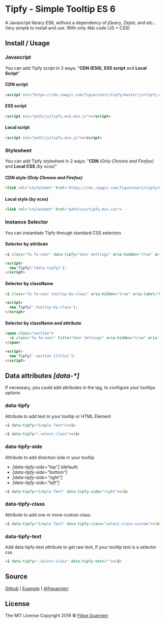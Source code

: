 # Tipfy - Simple Tooltip ES 6
A Javascript library ES6, without a dependency of jQuery, Zepto, and etc... Very simple to install and use. With only 4kb code (JS + CSS)
## Install / Usage
### Javascript
You can add Tipfy script in 3 ways: "**CDN (ES6)**, **ES5 script** and **Local Script**"
#### CDN script
```html
<script src="https://cdn.rawgit.com/figuarnieri/tipfy/master/js/tipfy.min.js"></script>
```
#### ES5 script
```html
<script src="path/js/tipfy.es5.min.js"></script>
```
#### Local script
```html
<script src="path/js/tipfy.min.js"></script>
```

### Stylesheet
You can add Tipfy stylesheet in 2 ways: "**CDN** _(Only Chrome and Firefox)_ and **Local CSS** _(by scss)_"
#### CDN style _(Only Chrome and Firefox)_
```html
<link rel="stylesheet" href="https://cdn.rawgit.com/figuarnieri/tipfy/master/css/tipfy.min.css">
```
#### Local style (by scss)
```html
<link rel="stylesheet" href="path/css/tipfy.min.css">
```

### Instance Selector
You can instantiate Tipfy through standard CSS selectors
#### Selector by attribute
```html
<i class="fa fa-user" data-tipfy="User Settings" aria-hidden="true" aria-label="User Settings"></i>

<script>
  new Tipfy('[data-tipfy]');
</script>
```
#### Selector by className
```html
<i class="fa fa-user tooltip-by-class" aria-hidden="true" aria-label="User Settings"></i>

<script>
  new Tipfy('.tooltip-by-class');
</script>
```
#### Selector by className and attribute
```html
<span class="section">
  <i class="fa fa-user" title="User Settings" aria-hidden="true" aria-label="User Settings"></i>
</span>

<script>
  new Tipfy('.section [title]');
</script>
```

## Data attributes _[data-*]_
If necessary, you could add attributes in the tag, to configure your tooltips options

### data-tipfy
Attribute to add text in your tooltip or HTML Element
```html
<i data-tipfy="Simple Text"></i>
```
```html
<i data-tipfy=".select-class"></i>
```
### data-tipfy-side
Attribute to add direction side in your tooltip
* _\[data-tipfy-side="top"\]_ (default)
* _\[data-tipfy-side="bottom"\]_
* _\[data-tipfy-side="right"\]_
* _\[data-tipfy-side="left"\]_
```html
<i data-tipfy="Simple Text" data-tipfy-side="right"></i>
```
### data-tipfy-class
Attribute to add one or more custom class
```html
<i data-tipfy="Simple Text" data-tipfy-class="select-class-custom"></i>
```
### data-tipfy-text
Add data-tipfy-text attribute to get raw text, if your tooltip text is a selector css
```html
<i data-tipfy=".select-class" data-tipfy-text=""></i>
```

## Source
[Github](https://github.com/figuarnieri/tipfy) | [Example](https://figuarnieri.github.io/tipfy/) | [@figuarnieri](https://twitter.com/figuarnieri)

## License
The MIT License
Copyright 2018 © [Filipe Guarnieri](https://figuarnieri.github.io/)